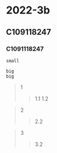 # 2022-3b
## C109118247
### C1091118247

`small`

```
big
big
```

>1
>>1.1
>>1.2

>2
>>2.2

>3
>>3.2
